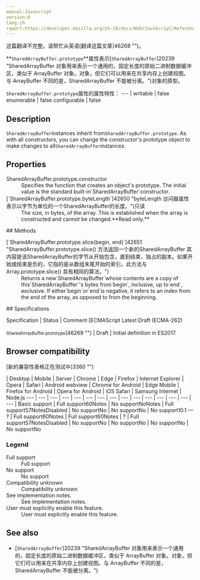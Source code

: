 ```yaml
---
manual:Javascript
version:0
lang:zh
rawUrl:https://developer.mozilla.org/zh-CN/docs/Web/JavaScript/Reference/Global_Objects/SharedArrayBuffer/prototype
---
```




这篇翻译不完整。请帮忙从英语[翻译这篇文章]46268 "")。






**`SharedArrayBuffer.prototype`**属性表示[`SharedArrayBuffer`]20239 "SharedArrayBuffer 对象用来表示一个通用的，固定长度的原始二进制数据缓冲区，类似于 ArrayBuffer 对象。对象，但它们可以用来在共享内存上创建视图。与 ArrayBuffer 不同的是，SharedArrayBuffer 不能被分离。")对象的原型。


`SharedArrayBuffer.prototype`属性的属性特性： 
 ---  | 
writable | false 
enumerable | false 
configurable | false 



## Description<a name="Description"></a>


`SharedArrayBuffer`instances inherit from`SharedArrayBuffer.prototype`. As with all constructors, you can change the constructor&#39;s prototype object to make changes to all`SharedArrayBuffer`instances.


## Properties<a name="Properties"></a>
<dl><dt id=''>SharedArrayBuffer.prototype.constructor</dt><dd>Specifies the function that creates an object&#39;s prototype. The initial value is the standard built-in`SharedArrayBuffer`constructor.</dd><dt id=''>[`SharedArrayBuffer.prototype.byteLength`]42650 "byteLength 访问器属性表示以字节为单位的一个SharedArrayBuffer的长度。")只读</dt><dd>The size, in bytes, of the array. This is established when the array is constructed and cannot be changed.**Read only.**</dd></dl>
## Methods<a name="Methods"></a>
<dl><dt id=''>[`SharedArrayBuffer.prototype.slice(begin, end)`]42651 "SharedArrayBuffer.prototype.slice() 方法返回一个新的SharedArrayBuffer 其内容是该SharedArrayBuffer的字节从开始包含，直到结束，独占的副本。如果开始或结束是负的，它指的是从数组末尾开始的索引。此方法与 Array.prototype.slice() 具有相同的算法。")</dt><dd>Returns a new`SharedArrayBuffer`whose contents are a copy of this`SharedArrayBuffer`&#39;s bytes from`begin`, inclusive, up to`end`, exclusive. If either`begin`or`end`is negative, it refers to an index from the end of the array, as opposed to from the beginning.</dd></dl>
## Specifications<a name="Specifications"></a>

Specification | Status | Comment 
[ECMAScript Latest Draft (ECMA-262)<br></br><small>SharedArrayBuffer.prototype</small>]46269 "") | Draft | Initial definition in ES2017. 


## Browser compatibility<a name="Browser_compatibility"></a>
[新的兼容性表格正在测试中<i></i>]3360 "")

 | <abbr>Desktop<i></i></abbr> | <abbr>Mobile<i></i></abbr> | <abbr>Server<i></i></abbr> 
 | <abbr>Chrome<i></i></abbr> | <abbr>Edge<i></i></abbr> | <abbr>Firefox<i></i></abbr> | <abbr>Internet Explorer<i></i></abbr> | <abbr>Opera<i></i></abbr> | <abbr>Safari<i></i></abbr> | <abbr>Android webview<i></i></abbr> | <abbr>Chrome for Android<i></i></abbr> | <abbr>Edge Mobile<i></i></abbr> | <abbr>Firefox for Android<i></i></abbr> | <abbr>Opera for Android<i></i></abbr> | <abbr>iOS Safari<i></i></abbr> | <abbr>Samsung Internet<i></i></abbr> | <abbr>Node.js<i></i></abbr> 
 ---  |  ---  |  ---  |  ---  |  ---  |  ---  |  ---  |  ---  |  ---  |  ---  |  ---  |  ---  |  ---  |  ---  |  ---  | 
Basic support | <abbr>Full support</abbr>60<abbr>Notes<i></i></abbr> | <abbr>No support</abbr>No<abbr>Notes<i></i></abbr> | <abbr>Full support</abbr>57<abbr>Notes<i></i></abbr><abbr>Disabled<i></i></abbr> | <abbr>No support</abbr>No | <abbr>No support</abbr>No | <abbr>No support</abbr>10.1 — ? | <abbr>Full support</abbr>60<abbr>Notes<i></i></abbr> | <abbr>Full support</abbr>60<abbr>Notes<i></i></abbr> | <abbr>?</abbr> | <abbr>Full support</abbr>57<abbr>Notes<i></i></abbr><abbr>Disabled<i></i></abbr> | <abbr>No support</abbr>No | <abbr>No support</abbr>No | <abbr>No support</abbr>No | <abbr>No support</abbr>No 


### Legend<a name="Legend"></a>
<dl><dt id=''><abbr>Full support</abbr></dt><dd>Full support</dd><dt id=''><abbr>No support</abbr></dt><dd>No support</dd><dt id=''><abbr>Compatibility unknown</abbr></dt><dd>Compatibility unknown</dd><dt id=''><abbr>See implementation notes.<i></i></abbr></dt><dd>See implementation notes.</dd><dt id=''><abbr>User must explicitly enable this feature.<i></i></abbr></dt><dd>User must explicitly enable this feature.</dd></dl>

## See also<a name="See_also"></a>

* [`SharedArrayBuffer`]20239 "SharedArrayBuffer 对象用来表示一个通用的，固定长度的原始二进制数据缓冲区，类似于 ArrayBuffer 对象。对象，但它们可以用来在共享内存上创建视图。与 ArrayBuffer 不同的是，SharedArrayBuffer 不能被分离。")



